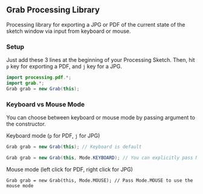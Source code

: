 ## Grab Processing Library

Processing library for exporting a JPG or PDF of the current state of the sketch window via input from keyboard or mouse.

### Setup

Just add these 3 lines at the beginning of your Processing Sketch. Then, hit `p` key for exporting a PDF, and `j` key for a JPG.

```java
import processing.pdf.*;
import grab.*;
Grab grab = new Grab(this);

```

### Keyboard vs Mouse Mode

You can choose between keyboard or mouse mode by passing argument to the constructor.

Keyboard mode (`p` for PDF, `j` for JPG)

```java
Grab grab = new Grab(this); // Keyboard is default
```

```java
Grab grab = new Grab(this, Mode.KEYBOARD); // You can explicitly pass Mode.KEYBOARD too
```

Mouse mode (left click for PDF, right click for JPG)

```
Grab grab = new Grab(this, Mode.MOUSE); // Pass Mode.MOUSE to use the mouse mode
```
